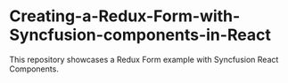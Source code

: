 # Creating-a-Redux-Form-with-Syncfusion-components-in-React
This repository showcases a Redux Form example with Syncfusion React Components.
